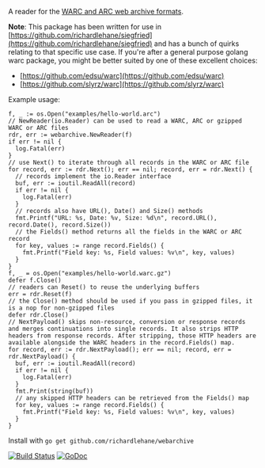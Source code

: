 A reader for the [WARC and ARC web archive formats](http://iipc.github.io/warc-specifications/).

**Note**: This package has been written for use in [https://github.com/richardlehane/siegfried](https://github.com/richardlehane/siegfried) and has a bunch of quirks relating to that specific use case. If you're after a general purpose golang warc package, you might be better suited by one of these excellent choices:

  - [https://github.com/edsu/warc](https://github.com/edsu/warc)
  - [https://github.com/slyrz/warc](https://github.com/slyrz/warc)

Example usage:

    f, _ := os.Open("examples/hello-world.arc")
    // NewReader(io.Reader) can be used to read a WARC, ARC or gzipped WARC or ARC files
    rdr, err := webarchive.NewReader(f)
    if err != nil {
      log.Fatal(err)
    }
    // use Next() to iterate through all records in the WARC or ARC file
    for record, err := rdr.Next(); err == nil; record, err = rdr.Next() {
      // records implement the io.Reader interface
      buf, err := ioutil.ReadAll(record)
      if err != nil {
        log.Fatal(err)
      }
      // records also have URL(), Date() and Size() methods
      fmt.Printf("URL: %s, Date: %v, Size: %d\n", record.URL(), record.Date(), record.Size())
      // the Fields() method returns all the fields in the WARC or ARC record
      for key, values := range record.Fields() {
        fmt.Printf("Field key: %s, Field values: %v\n", key, values)
      }
    }
    f, _ = os.Open("examples/hello-world.warc.gz")
    defer f.Close()
    // readers can Reset() to reuse the underlying buffers
    err = rdr.Reset(f)
    // the Close() method should be used if you pass in gzipped files, it is a nop for non-gzipped files
    defer rdr.Close()
    // NextPayload() skips non-resource, conversion or response records and merges continuations into single records. It also strips HTTP headers from response records. After stripping, those HTTP headers are available alongside the WARC headers in the record.Fields() map.
    for record, err := rdr.NextPayload(); err == nil; record, err = rdr.NextPayload() {
      buf, err := ioutil.ReadAll(record)
      if err != nil {
        log.Fatal(err)
      }
      fmt.Print(string(buf))
      // any skipped HTTP headers can be retrieved from the Fields() map
      for key, values := range record.Fields() {
        fmt.Printf("Field key: %s, Field values: %v\n", key, values)
      }
    }
    
Install with `go get github.com/richardlehane/webarchive`

[![Build Status](https://travis-ci.org/richardlehane/webarchive.png?branch=master)](https://travis-ci.org/richardlehane/webarchive) [![GoDoc](https://godoc.org/github.com/richardlehane/webarchive?status.svg)](https://godoc.org/github.com/richardlehane/webarchive)
